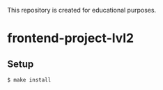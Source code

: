 This repository is created for educational purposes.

# frontend-project-lvl2

## Setup
```sh
$ make install
```
